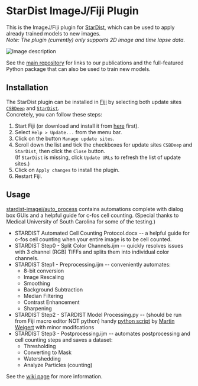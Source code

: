 # StarDist ImageJ/Fiji Plugin

This is the ImageJ/Fiji plugin for [StarDist](https://github.com/mpicbg-csbd/stardist), which can be used to apply already trained models to new images.  
*Note: The plugin (currently) only supports 2D image and time lapse data.*

![Image description](static/stardist_screenshot_small.jpg)

See the [main repository](https://github.com/mpicbg-csbd/stardist) for links to our publications and the full-featured Python package that can also be used to train new models.


## Installation

The StarDist plugin can be installed in [Fiji](https://fiji.sc) by selecting both update sites [`CSBDeep`](https://sites.imagej.net/CSBDeep/) and [`StarDist`](https://sites.imagej.net/StarDist/).  
Concretely, you can follow these steps:

1. Start Fiji (or download and install it from [here](https://fiji.sc) first).
2. Select `Help > Update...` from the menu bar.
3. Click on the button `Manage update sites`.
4. Scroll down the list and tick the checkboxes for update sites `CSBDeep` and `StarDist`, then click the `Close` button.  
(If `StarDist` is missing, click `Update URLs` to refresh the list of update sites.)
6. Click on `Apply changes` to install the plugin.
7. Restart Fiji.


## Usage

[stardist-imagej/auto_process](https://github.com/twukitsch/stardist-imagej/tree/master/auto_process) contains automations complete with dialog box GUIs and a helpful guide for c-fos cell counting. (Special thanks to Medical University of South Carolina for some of the testing.)
* STARDIST Automated Cell Counting Protocol.docx -- a helpful guide for c-fos cell counting when your entire image is to be cell counted.
* STARDIST Step0 - Split Color Channels.ijm -- quickly resolves issues with 3 channel (RGB) TIFFs and splits them into individual color channels.
* STARDIST Step1 - Preprocessing.ijm -- conveniently automates:
  * 8-bit conversion
  * Image Rescaling
  * Smoothing
  * Background Subtraction
  * Median Filtering
  * Contrast Enhancement
  * Sharpening
* STARDIST Step2 - STARDIST Model Processing.py -- (should be run from Fiji macro editor NOT python) handy [python script](https://gist.github.com/maweigert/8dd6ef139e1cd37b2307b35fb50dee4a) by [Martin Weigert](https://gist.github.com/maweigert) with minor modifcations
* STARDIST Step3 - Postprocessing.ijm -- automates postprocessing and cell counting steps and saves a dataset:
  * Thresholding
  * Converting to Mask
  * Watershedding
  * Analyze Particles (counting)


See the [wiki page](https://imagej.net/StarDist) for more information.

